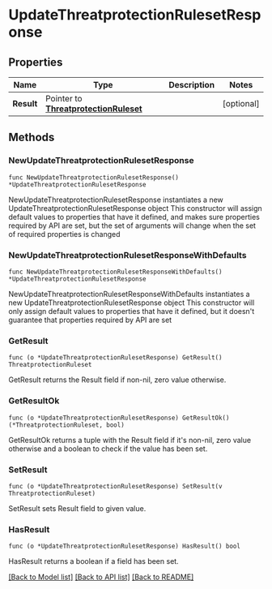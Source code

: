 # UpdateThreatprotectionRulesetResponse

## Properties

Name | Type | Description | Notes
------------ | ------------- | ------------- | -------------
**Result** | Pointer to [**ThreatprotectionRuleset**](ThreatprotectionRuleset.md) |  | [optional] 

## Methods

### NewUpdateThreatprotectionRulesetResponse

`func NewUpdateThreatprotectionRulesetResponse() *UpdateThreatprotectionRulesetResponse`

NewUpdateThreatprotectionRulesetResponse instantiates a new UpdateThreatprotectionRulesetResponse object
This constructor will assign default values to properties that have it defined,
and makes sure properties required by API are set, but the set of arguments
will change when the set of required properties is changed

### NewUpdateThreatprotectionRulesetResponseWithDefaults

`func NewUpdateThreatprotectionRulesetResponseWithDefaults() *UpdateThreatprotectionRulesetResponse`

NewUpdateThreatprotectionRulesetResponseWithDefaults instantiates a new UpdateThreatprotectionRulesetResponse object
This constructor will only assign default values to properties that have it defined,
but it doesn't guarantee that properties required by API are set

### GetResult

`func (o *UpdateThreatprotectionRulesetResponse) GetResult() ThreatprotectionRuleset`

GetResult returns the Result field if non-nil, zero value otherwise.

### GetResultOk

`func (o *UpdateThreatprotectionRulesetResponse) GetResultOk() (*ThreatprotectionRuleset, bool)`

GetResultOk returns a tuple with the Result field if it's non-nil, zero value otherwise
and a boolean to check if the value has been set.

### SetResult

`func (o *UpdateThreatprotectionRulesetResponse) SetResult(v ThreatprotectionRuleset)`

SetResult sets Result field to given value.

### HasResult

`func (o *UpdateThreatprotectionRulesetResponse) HasResult() bool`

HasResult returns a boolean if a field has been set.


[[Back to Model list]](../README.md#documentation-for-models) [[Back to API list]](../README.md#documentation-for-api-endpoints) [[Back to README]](../README.md)


